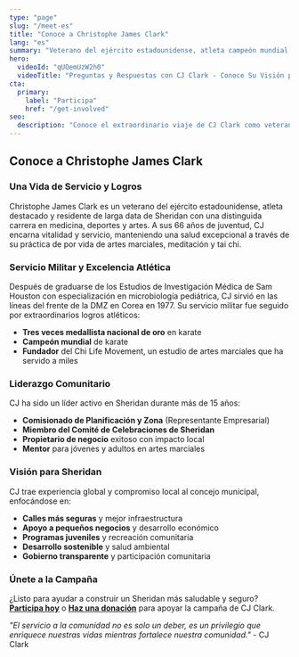 ```yaml
---
type: "page"
slug: "/meet-es"
title: "Conoce a Christophe James Clark"
lang: "es"
summary: "Veterano del ejército estadounidense, atleta campeón mundial y líder comunitario dedicado."
hero:
  videoId: "qUOemUzW2h0"
  videoTitle: "Preguntas y Respuestas con CJ Clark - Conoce Su Visión para Sheridan"
cta:
  primary:
    label: "Participa"
    href: "/get-involved"
seo:
  description: "Conoce el extraordinario viaje de CJ Clark como veterano del ejército estadounidense, atleta campeón mundial y líder comunitario dedicado de Sheridan."
---
```


## Conoce a Christophe James Clark

### Una Vida de Servicio y Logros

Christophe James Clark es un veterano del ejército estadounidense, atleta destacado y residente de larga data de Sheridan con una distinguida carrera en medicina, deportes y artes. A sus 66 años de juventud, CJ encarna vitalidad y servicio, manteniendo una salud excepcional a través de su práctica de por vida de artes marciales, meditación y tai chi.

### Servicio Militar y Excelencia Atlética

Después de graduarse de los Estudios de Investigación Médica de Sam Houston con especialización en microbiología pediátrica, CJ sirvió en las líneas del frente de la DMZ en Corea en 1977. Su servicio militar fue seguido por extraordinarios logros atléticos:

- **Tres veces medallista nacional de oro** en karate
- **Campeón mundial** de karate
- **Fundador** del Chi Life Movement, un estudio de artes marciales que ha servido a miles

### Liderazgo Comunitario

CJ ha sido un líder activo en Sheridan durante más de 15 años:

- **Comisionado de Planificación y Zona** (Representante Empresarial)
- **Miembro del Comité de Celebraciones de Sheridan**
- **Propietario de negocio** exitoso con impacto local
- **Mentor** para jóvenes y adultos en artes marciales

### Visión para Sheridan

CJ trae experiencia global y compromiso local al concejo municipal, enfocándose en:

- **Calles más seguras** y mejor infraestructura
- **Apoyo a pequeños negocios** y desarrollo económico
- **Programas juveniles** y recreación comunitaria
- **Desarrollo sostenible** y salud ambiental
- **Gobierno transparente** y participación comunitaria

### Únete a la Campaña

¿Listo para ayudar a construir un Sheridan más saludable y seguro? **[Participa hoy](/get-involved)** o **[Haz una donación](/donate)** para apoyar la campaña de CJ Clark.

*"El servicio a la comunidad no es solo un deber, es un privilegio que enriquece nuestras vidas mientras fortalece nuestra comunidad."* - CJ Clark

